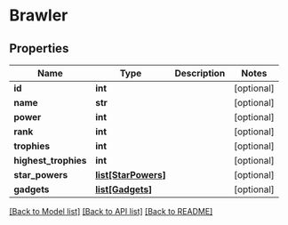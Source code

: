 # Brawler

## Properties
Name | Type | Description | Notes
------------ | ------------- | ------------- | -------------
**id** | **int** |  | [optional] 
**name** | **str** |  | [optional] 
**power** | **int** |  | [optional] 
**rank** | **int** |  | [optional] 
**trophies** | **int** |  | [optional] 
**highest_trophies** | **int** |  | [optional] 
**star_powers** | [**list[StarPowers]**](StarPowers.md) |  | [optional] 
**gadgets** | [**list[Gadgets]**](Gadgets.md) |  | [optional] 

[[Back to Model list]](../README.md#documentation-for-models) [[Back to API list]](../README.md#documentation-for-api-endpoints) [[Back to README]](../README.md)


